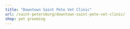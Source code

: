 ```yaml
---
title: "Downtown Saint Pete Vet Clinic"
url: /saint-petersburg/downtown-saint-pete-vet-clinic/
shop: pet grooming
---
```

